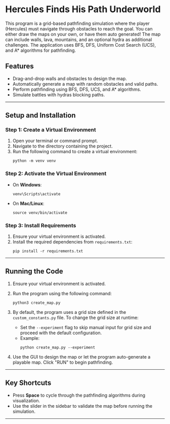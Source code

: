 
# Hercules Finds His Path Underworld

This program is a grid-based pathfinding simulation where the player (Hercules) must navigate through obstacles to reach the goal. You can either draw the maps on your own, or have them auto generated!
The map can include walls, lava, mountains, and an optional hydra as additional challenges. 
The application uses BFS, DFS, Uniform Cost Search (UCS), and A* algorithms for pathfinding.

## Features
- Drag-and-drop walls and obstacles to design the map.
- Automatically generate a map with random obstacles and valid paths.
- Perform pathfinding using BFS, DFS, UCS, and A* algorithms.
- Simulate battles with hydras blocking paths.

---

## Setup and Installation

### Step 1: Create a Virtual Environment
1. Open your terminal or command prompt.
2. Navigate to the directory containing the project.
3. Run the following command to create a virtual environment:
   ```
   python -m venv venv
   ```

### Step 2: Activate the Virtual Environment
- On **Windows**:
  ```
  venv\Scripts\activate
  ```
- On **Mac/Linux**:
  ```
  source venv/bin/activate
  ```

### Step 3: Install Requirements
1. Ensure your virtual environment is activated.
2. Install the required dependencies from `requirements.txt`:
   ```
   pip install -r requirements.txt
   ```

---

## Running the Code

1. Ensure your virtual environment is activated.
2. Run the program using the following command:
   ```
   python3 create_map.py
   ```
3. By default, the program uses a grid size defined in the `custom_constants.py` file. 
   To change the grid size at runtime:
   - Set the `--experiment` flag to skip manual input for grid size and proceed with the default configuration.
   - Example:
     ```
     python create_map.py --experiment
     ```

4. Use the GUI to design the map or let the program auto-generate a playable map. Click "RUN" to begin pathfinding.

---

## Key Shortcuts
- Press **Space** to cycle through the pathfinding algorithms during visualization.
- Use the slider in the sidebar to validate the map before running the simulation.

---

